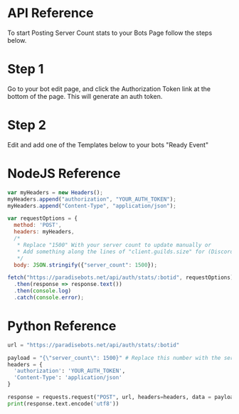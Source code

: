 # API Reference
To start Posting Server Count stats to your Bots Page follow the steps below.

# Step 1
Go to your bot edit page, and click the Authorization Token link at the bottom of the page. This will generate an auth token.

# Step 2
Edit and add one of the Templates below to your bots "Ready Event"

# NodeJS Reference
```jsx harmony
var myHeaders = new Headers();
myHeaders.append("authorization", "YOUR_AUTH_TOKEN");
myHeaders.append("Content-Type", "application/json");

var requestOptions = {
  method: 'POST',
  headers: myHeaders,
  /* 
   * Replace "1500" With your server count to update manually or
   * Add something along the lines of "client.guilds.size" for (Discord.JS v11)
   */
  body: JSON.stringify({"server_count": 1500}); 

fetch("https://paradisebots.net/api/auth/stats/:botid", requestOptions)
  .then(response => response.text())
  .then(console.log)
  .catch(console.error);
  ```

# Python Reference
```python
url = "https://paradisebots.net/api/auth/stats/:botid"

payload = "{\"server_count\": 1500}" # Replace this number with the server count
headers = {
  'authorization': 'YOUR_AUTH_TOKEN',
  'Content-Type': 'application/json'
}

response = requests.request("POST", url, headers=headers, data = payload)
print(response.text.encode('utf8'))
```

